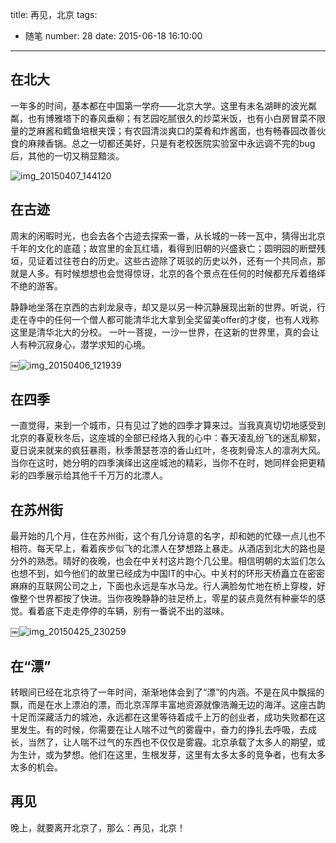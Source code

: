 title: 再见，北京
tags:
  - 随笔
number: 28
date: 2015-06-18 16:10:00
---

## 在北大

一年多的时间，基本都在中国第一学府——北京大学。这里有未名湖畔的波光粼粼，也有博雅塔下的春风垂柳；有艺园吃腻很久的炒菜米饭，也有小白房冒菜不限量的芝麻酱和鳕鱼培根夹馍；有农园清淡爽口的菜肴和炸酱面，也有畅春园改善伙食的麻辣香锅。总之一切都还美好，只是有老校医院实验室中永远调不完的bug后，其他的一切又稍显黯淡。

<!--more-->

![img_20150407_144120](https://cloud.githubusercontent.com/assets/1736354/8226649/080762dc-15d3-11e5-84da-82fbe052541f.jpg)
## 在古迹

周末的闲暇时光，也会去各个古迹去探索一番，从长城的一砖一瓦中，猜得出北京千年的文化的底蕴；故宫里的金瓦红墙，看得到旧朝的兴盛衰亡；圆明园的断壁残垣，见证着过往苍白的历史。这些古迹除了斑驳的历史以外，还有一个共同点，那就是人多。有时候想想也会觉得惊讶，北京的各个景点在任何的时候都充斥着络绎不绝的游客。

静静地坐落在京西的古刹龙泉寺，却又是以另一种沉静展现出新的世界。听说，行走在寺中的任何一个僧人都可能清华北大拿到全奖留美offer的才俊，也有人戏称这里是清华北大的分校。 一叶一菩提，一沙一世界，在这新的世界里，真的会让人有种沉寂身心，潜学求知的心境。

￼![img_20150406_121939](https://cloud.githubusercontent.com/assets/1736354/8226648/08050492-15d3-11e5-9393-3a723df17352.jpg)
## 在四季

一直觉得，来到一个城市，只有见过了她的四季才算来过。当我真真切切地感受到北京的春夏秋冬后，这座城的全部已经烙入我的心中：春天凌乱纷飞的迷乱柳絮，夏日说来就来的疯狂暴雨，秋季萧瑟苍凉的香山红叶，冬夜刺骨冻人的凛冽大风。当你在这时，她分明的四季演绎出这座城池的精彩，当你不在时，她同样会把更精彩的四季展示给其他千千万万的北漂人。
## 在苏州街

最开始的几个月，住在苏州街，这个有几分诗意的名字，却和她的忙碌一点儿也不相符。每天早上，看着疾步似飞的北漂人在梦想路上暴走。从酒店到北大的路也是分外的熟悉。晴好的夜晚，也会在中关村这片跑个几公里。相信明朝的太监们怎么也想不到，如今他们的故里已经成为中国IT的中心。中关村的环形天桥矗立在密密麻麻的互联网公司之上，下面也永远是车水马龙。行人满脸匆忙地在桥上穿梭，好像整个世界都按了快进。当你夜晚静静的驻足桥上，零星的装点竟然有种豪华的感觉。看着底下走走停停的车辆，别有一番说不出的滋味。

￼![img_20150425_230259](https://cloud.githubusercontent.com/assets/1736354/8226647/07ef1f6a-15d3-11e5-951b-47a5ea96913d.jpg)
## 在“漂”

转眼间已经在北京待了一年时间，渐渐地体会到了“漂”的内涵。不是在风中飘摇的飘，而是在水上漂泊的漂，而北京浑厚丰富地资源就像浩瀚无边的海洋。这座古韵十足而深藏活力的城池，永远都在这里等待着成千上万的创业者，成功失败都在这里发生。有的时候，你需要在让人喘不过气的雾霾中，奋力的挣扎去呼吸，去成长，当然了，让人喘不过气的东西也不仅仅是雾霾。北京承载了太多人的期望，或为生计，或为梦想。他们在这里，生根发芽，这里有太多太多的竞争者，也有太多太多的机会。
## 再见

晚上，就要离开北京了，那么：再见，北京！
